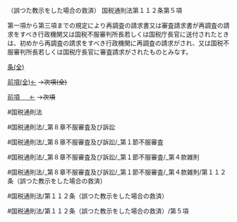 （誤つた教示をした場合の救済）
国税通則法第１１２条第５項

第一項から第三項までの規定により再調査の請求書又は審査請求書が再調査の請求をすべき行政機関又は国税不服審判所長若しくは国税庁長官に送付されたときは、初めから再調査の請求をすべき行政機関に再調査の請求がされ、又は国税不服審判所長若しくは国税庁長官に審査請求がされたものとみなす。

[条(全)](国税通則法＿＿＿＿＿第１１２条_.md)

[前項(全)←](国税通則法＿＿＿＿＿第１１２条第４項_.md)  ~~→次項(全)~~

[前項 　 ←](国税通則法＿＿＿＿＿第１１２条第４項.md)  ~~→次項~~



#国税通則法

#国税通則法/_第８章不服審査及び訴訟

#国税通則法/_第８章不服審査及び訴訟/_第１節不服審査

#国税通則法/_第８章不服審査及び訴訟/_第１節不服審査/_第４款雑則

#国税通則法/_第８章不服審査及び訴訟/_第１節不服審査/_第４款雑則/第１１２条（誤つた教示をした場合の救済）

#国税通則法/第１１２条（誤つた教示をした場合の救済）

#国税通則法/第１１２条（誤つた教示をした場合の救済）/第５項

